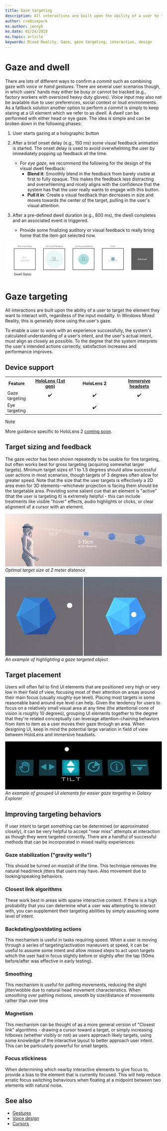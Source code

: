 ```yaml
---
title: Gaze targeting
description: All interactions are built upon the ability of a user to target the element they want to interact with, regardless of the input modality.
author: cre8ivepark
ms.author: jennyk
ms.date: 02/24/2019
ms.topic: article
keywords: Mixed Reality, Gaze, gaze targeting, interaction, design
---
```



# Gaze and dwell
There are lots of different ways to confirm a _commit_ such as combining gaze with _voice_ or _hand gestures_.
There are several user scenarios though, in which users' hands may either be busy or cannot be tracked (e.g., factory workers with oversized heavy duty gloves). 
Voice input may also not be available due to user preferences, social context or loud environments.
As a fallback solution another option to perform a _commit_ is simply to keep staring at a UI element which we refer to as _dwell_.
A _dwell_ can be performed with either head or eye gaze. 
The idea is simple and can be broken down in the following phases: 
1. User starts gazing at a holographic button

2. After a brief onset delay (e.g., 150 ms) some visual feedback animation is started. The onset delay is used to avoid overwhelming the user by immediately popping up feedback all the time.
    - For _eye gaze_, we recommend the following for the design of the visual dwell feedback:
      - **Blend it**: Smoothly blend in the feedback from barely visible at first to fully opaque. This makes the feedback less distracting and overwhleming and nicely aligns with the confidence that the system has that the user really wants to engage with this button.
      - **Pull it in**: Create a visual feedback than decreases in size and moves towards the center of the target, pulling in the user's visual attention. 

3. After a pre-defined dwell duration (e.g., 800 ms), the dwell completes and an associated event is triggered.
    - Provide some finalizing auditory or visual feedback to really bring home that the item got selected now.

![Dwell states](images/eyes_dwellstate_recommendation.png)


# Gaze targeting

All interactions are built upon the ability of a user to target the element they want to interact with, regardless of the input modality. In Windows Mixed Reality, this is generally done using the user's gaze.

To enable a user to work with an experience successfully, the system's calculated understanding of a user's intent, and the user's actual intent, must align as closely as possible. To the degree that the system interprets the user's intended actions correctly, satisfaction increases and performance improves.

## Device support

<table>
<tr>
<th>Feature</th><th style="width:150px"> <a href="hololens-hardware-details.md">HoloLens (1st gen)</a></th><th style="width:150px">HoloLens 2</th><th style="width:150px"> <a href="immersive-headset-hardware-details.md">Immersive headsets</a></th>
</tr><tr>
<td> Gaze targeting</td><td style="text-align: center;"> ✔️</td><td style="text-align: center;"> ✔️</td><td style="text-align: center;">✔️ </td>
</tr><tr>
<td> Eye targeting</td><td style="text-align: center;"></td><td style="text-align: center;"> ✔️</td><td style="text-align: center;"></td>
</tr>
</table>

> [!NOTE]
> More guidance specific to HoloLens 2 [coming soon](index.md).

## Target sizing and feedback

The gaze vector has been shown repeatedly to be usable for fine targeting, but often works best for gross targeting (acquiring somewhat larger targets). Minimum target sizes of 1 to 1.5 degrees should allow successful user actions in most scenarios, though targets of 3 degrees often allow for greater speed. Note that the size that the user targets is effectively a 2D area even for 3D elements--whichever projection is facing them should be the targetable area. Providing some salient cue that an element is "active" (that the user is targeting it) is extremely helpful - this can include treatments like visible "hover" effects, audio highlights or clicks, or clear alignment of a cursor with an element.

![Optimal target size at 2 meter distance](images/gazetargeting-size-1000px.jpg)<br>
*Optimal target size at 2 meter distance*

![An example of highlighting a gaze targeted object](images/gazetargeting-highlighting-640px.jpg)<br>
*An example of highlighting a gaze targeted object*

## Target placement

Users will often fail to find UI elements that are positioned very high or very low in their field of view, focusing most of their attention on areas around their main focus (usually roughly eye level). Placing most targets in some reasonable band around eye level can help. Given the tendency for users to focus on a relatively small visual area at any time (the attentional cone of vision is roughly 10 degrees), grouping UI elements together to the degree that they're related conceptually can leverage attention-chaining behaviors from item to item as a user moves their gaze through an area. When designing UI, keep in mind the potential large variation in field of view between HoloLens and immersive headsets.

![An example of grouped UI elements for easier gaze targeting in Galaxy Explorer](images/gazetargeting-grouping-1000px.jpg)<br>
*An example of grouped UI elements for easier gaze targeting in Galaxy Explorer*

## Improving targeting behaviors

If user intent to target something can be determined (or approximated closely), it can be very helpful to accept "near miss" attempts at interaction as though they were targeted correctly. There are a handful of successful methods that can be incorporated in mixed reality experiences:

### Gaze stabilization ("gravity wells")

This should be turned on most/all of the time. This technique removes the natural head/neck jitters that users may have. Also movement due to looking/speaking behaviors.

### Closest link algorithms

These work best in areas with sparse interactive content. If there is a high probability that you can determine what a user was attempting to interact with, you can supplement their targeting abilities by simply assuming some level of intent.

### Backdating/postdating actions

This mechanism is useful in tasks requiring speed. When a user is moving through a series of targeting/activation maneuvers at speed, it can be useful to assume some intent and allow *missed steps* to act upon targets which the user had in focus slightly before or slightly after the tap (50ms before/after was effective in early testing).

### Smoothing

This mechanism is useful for pathing movements, reducing the slight jitter/wobble due to natural head movement characteristics. When smoothing over pathing motions, smooth by size/distance of movements rather than over time

### Magnetism

This mechanism can be thought of as a more general version of "Closest link" algorithms - drawing a cursor toward a target, or simply increasing hitboxes (whether visibly or not) as users approach likely targets, using some knowledge of the interactive layout to better approach user intent. This can be particularly powerful for small targets.

### Focus stickiness

When determining which nearby interactive elements to give focus to, provide a bias to the element that is currently focused. This will help reduce erratic focus switching behaviours when floating at a midpoint between two elements with natural noise.

## See also
* [Gestures](gestures.md)
* [Voice design](voice-design.md)
* [Cursors](cursors.md)

